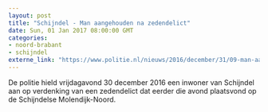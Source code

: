 ```yaml
---
layout: post
title: "Schijndel - Man aangehouden na zedendelict"
date: Sun, 01 Jan 2017 08:00:00 GMT
categories: 
- noord-brabant 
- schijndel 
externe_link: "https://www.politie.nl/nieuws/2016/december/31/09-man-aangehouden-na-zedendelict.html"
---
```


De politie hield vrijdagavond 30 december 2016 een inwoner van Schijndel aan op verdenking van een zedendelict dat eerder die avond plaatsvond op de Schijndelse Molendijk-Noord.
